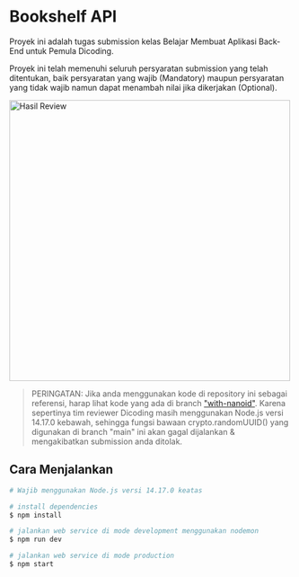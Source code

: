 # Bookshelf API

Proyek ini adalah tugas submission kelas Belajar Membuat Aplikasi Back-End untuk Pemula Dicoding.

Proyek ini telah memenuhi seluruh persyaratan submission yang telah ditentukan, baik persyaratan yang wajib (Mandatory) maupun persyaratan yang tidak wajib namun dapat menambah nilai jika dikerjakan (Optional).

<p align="start">
  <img src="https://i.ibb.co/r4RWH6H/Screenshot-2021-06-04-221119.png" alt="Hasil Review" width="500" border="0">
</p>

> PERINGATAN: Jika anda menggunakan kode di repository ini sebagai referensi, harap lihat kode yang ada di branch ["with-nanoid"](https://github.com/mramirid/bookshelf-api/tree/with-nanoid). Karena sepertinya tim reviewer Dicoding masih menggunakan Node.js versi 14.17.0 kebawah, sehingga fungsi bawaan crypto.randomUUID() yang digunakan di branch "main" ini akan gagal dijalankan & mengakibatkan submission anda ditolak.

## Cara Menjalankan

```bash
# Wajib menggunakan Node.js versi 14.17.0 keatas

# install dependencies
$ npm install

# jalankan web service di mode development menggunakan nodemon
$ npm run dev

# jalankan web service di mode production
$ npm start
```
